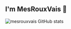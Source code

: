 ## I'm MesRouxVais 👋

![mesrouxvais GitHub stats](https://github-readme-stats.vercel.app/api?username=mesrouxvais&show_icons=true&theme=radical)
<!--
**MesRouxVais/MesRouxVais** is a ✨ _special_ ✨ repository because its `README.md` (this file) appears on your GitHub profile.

Here are some ideas to get you started:

- 🔭 I’m currently working on ...
- 🌱 I’m currently learning ...
- 👯 I’m looking to collaborate on ...
- 🤔 I’m looking for help with ...
- 💬 Ask me about ...
- 📫 How to reach me: ...
- 😄 Pronouns: ...
- ⚡ Fun fact: ...
-->
